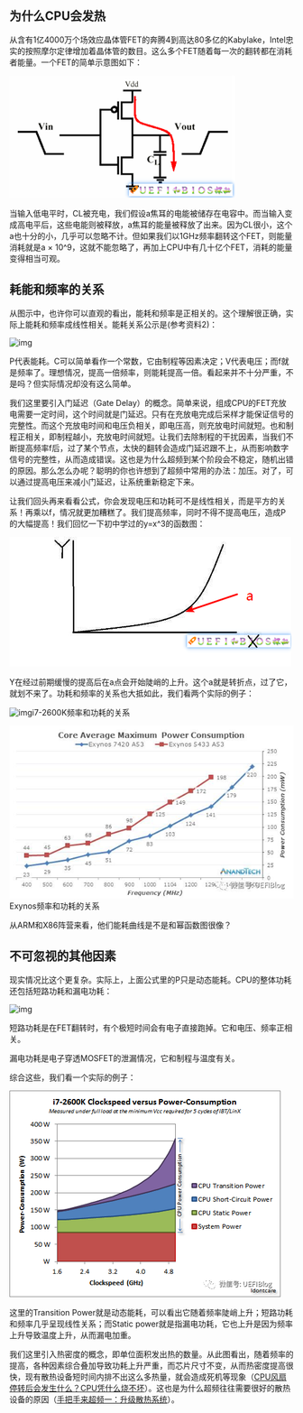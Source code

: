 ## **为什么CPU会发热**

从含有1亿4000万个场效应晶体管FET的奔腾4到高达80多亿的Kabylake，Intel忠实的按照摩尔定律增加着晶体管的数目。这么多个FET随着每一次的翻转都在消耗者能量。一个FET的简单示意图如下：

![img](./CPU发热.assets/v2-2f8750efcf6e5cb165a8ef7a6fdc56fb_720w.jpg)

当输入低电平时，CL被充电，我们假设a焦耳的电能被储存在电容中。而当输入变成高电平后，这些电能则被释放，a焦耳的能量被释放了出来。因为CL很小，这个a也十分的小，几乎可以忽略不计。但如果我们以1GHz频率翻转这个FET，则能量消耗就是a × 10^9，这就不能忽略了，再加上CPU中有几十亿个FET，消耗的能量变得相当可观。

## **耗能和频率的关系**

从图示中，也许你可以直观的看出，能耗和频率是正相关的。这个理解很正确，实际上能耗和频率成线性相关。能耗关系公示是(参考资料2)：

![img](https://pic1.zhimg.com/80/v2-8e6a44f8e69f7925b63429b5d8643fec_720w.jpg)

P代表能耗。C可以简单看作一个常数，它由制程等因素决定；V代表电压；而f就是频率了。理想情况，提高一倍频率，则能耗提高一倍。看起来并不十分严重，不是吗？但实际情况却没有这么简单。

我们这里要引入门延迟（Gate Delay）的概念。简单来说，组成CPU的FET充放电需要一定时间，这个时间就是门延迟。只有在充放电完成后采样才能保证信号的完整性。而这个充放电时间和电压负相关，即电压高，则充放电时间就短。也和制程正相关，即制程越小，充放电时间就短。让我们去除制程的干扰因素，当我们不断提高频率f后，过了某个节点，太快的翻转会造成门延迟跟不上，从而影响数字信号的完整性，从而造成错误。这也是为什么超频到某个阶段会不稳定，随机出错的原因。那么怎么办呢？聪明的你也许想到了超频中常用的办法：加压。对了，可以通过提高电压来减小门延迟，让系统重新稳定下来。

让我们回头再来看看公式，你会发现电压和功耗可不是线性相关，而是平方的关系！再乘以f，情况就更加糟糕了。我们提高频率，同时不得不提高电压，造成P的大幅提高！我们回忆一下初中学过的y=x^3的函数图：

![img](./CPU发热.assets/v2-87102ddc7ce4c76d05bcd5960f918004_720w.jpg)

Y在经过前期缓慢的提高后在a点会开始陡峭的上升。这个a就是转折点，过了它，就划不来了。功耗和频率的关系也大抵如此，我们看两个实际的例子：

![img](https://pic4.zhimg.com/80/v2-8ec5a7a1ba5ef533363bb208c244c0c3_720w.jpg)i7-2600K频率和功耗的关系

![img](./CPU发热.assets/v2-76abc3219d3f8e3aa12b724db4f74f26_720w.jpg)Exynos频率和功耗的关系

从ARM和X86阵营来看，他们能耗曲线是不是和幂函数图很像？

## **不可忽视的其他因素**

现实情况比这个更复杂。实际上，上面公式里的P只是动态能耗。CPU的整体功耗还包括短路功耗和漏电功耗：

![img](https://pic3.zhimg.com/80/v2-5af3af66991a620b48217053db64e722_720w.jpg)

短路功耗是在FET翻转时，有个极短时间会有电子直接跑掉。它和电压、频率正相关。

漏电功耗是电子穿透MOSFET的泄漏情况，它和制程与温度有关。

综合这些，我们看一个实际的例子：

![img](./CPU发热.assets/v2-fb4d0be17d30fa304e330e853c8d09be_720w.jpg)

这里的Transition Power就是动态能耗，可以看出它随着频率陡峭上升；短路功耗和频率几乎呈现线性关系；而Static power就是指漏电功耗，它也上升是因为频率上升导致温度上升，从而漏电加重。

我们这里引入热密度的概念，即单位面积发出热的数量。从此图看出，随着频率的提高，各种因素综合叠加导致功耗上升严重，而芯片尺寸不变，从而热密度提高很快，现有散热设备短时间内排不出这么多热量，就会造成死机等现象（[CPU风扇停转后会发生什么？CPU凭什么烧不坏](https://zhuanlan.zhihu.com/p/27624654)）。这也是为什么超频往往需要很好的散热设备的原因（[手把手来超频一：升级散热系统](https://zhuanlan.zhihu.com/p/27536834)）。